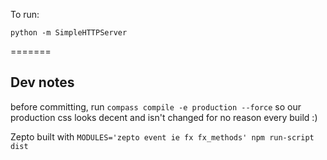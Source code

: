 To run:

`python -m SimpleHTTPServer`

=======
## Dev notes

before committing, run `compass compile -e production --force` so our production css looks decent and isn't changed for no reason every build :)

Zepto built with `MODULES='zepto event ie fx fx_methods' npm run-script dist`
